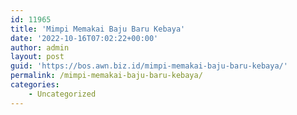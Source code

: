 ```yaml
---
id: 11965
title: 'Mimpi Memakai Baju Baru Kebaya'
date: '2022-10-16T07:02:22+00:00'
author: admin
layout: post
guid: 'https://bos.awn.biz.id/mimpi-memakai-baju-baru-kebaya/'
permalink: /mimpi-memakai-baju-baru-kebaya/
categories:
    - Uncategorized
---
```


